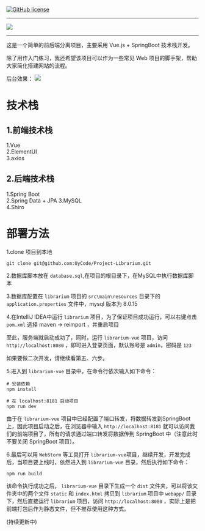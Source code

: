 [![GitHub license](https://img.shields.io/github/license/UyCode/project_librarium?color=blue&label=licence)](https://github.com/UyCode/project_librarium/blob/master/LICENSE)

---

![](https://gitee.com/UyCode/images-for-page/raw/master/page/librarium1.png)

---


这是一个简单的前后端分离项目，主要采用 Vue.js + SpringBoot 技术栈开发。

除了用作入门练习，我还希望该项目可以作为一些常见 Web 项目的脚手架，帮助大家简化搭建网站的流程。

后台效果：
![](https://gitee.com/UyCode/images-for-page/raw/master/page/librarium2.png)

# 技术栈

## 1.前端技术栈

1.Vue  
2.ElementUI  
3.axios   

## 2.后端技术栈

1.Spring Boot  
2.Spring Data + JPA 
3.MySQL  
4.Shiro

# 部署方法

1.clone 项目到本地

`git clone git@github.com:UyCode/Project-Librarium.git`

2.数据库脚本放在 `database.sql`,在项目的根目录下，在MySQL中执行数据库脚本  

3.数据库配置在 `librarium` 项目的 `src\main\resources` 目录下的`application.properties` 文件中，mysql 版本为 8.0.15   

4.在IntelliJ IDEA中运行 `librarium` 项目，为了保证项目成功运行，可以右键点击 `pom.xml` 选择 maven -> reimport ，并重启项目

至此，服务端就启动成功了，同时，运行 `librarium-vue` 项目，访问 `http://localhost:8080` ，即可进入登录页面，默认账号是 `admin`，密码是 `123`

如果要做二次开发，请继续看第五、六步。

5.进入到 `librarium-vue` 目录中，在命令行依次输入如下命令：  

```
# 安装依赖
npm install

# 在 localhost:8181 启动项目
npm run dev

```  

由于在 `librarium-vue` 项目中已经配置了端口转发，将数据转发到SpringBoot上，因此项目启动之后，在浏览器中输入 `http://localhost:8181` 就可以访问我们的前端项目了，所有的请求通过端口转发将数据传到 SpringBoot 中（注意此时不要关闭 SpringBoot 项目）。

6.最后可以用 `WebStorm` 等工具打开 `librarium-vue`项目，继续开发，开发完成后，当项目要上线时，依然进入到 `librarium-vue` 目录，然后执行如下命令：  

```
npm run build
```  

该命令执行成功之后， `librarium-vue` 目录下生成一个 `dist` 文件夹，可以将该文件夹中的两个文件 `static` 和 `index.html` 拷贝到 `librarium` 项目中 `webapp/` 目录下，然后直接运行 `librarium` 项目，访问 `http://localhost:8080` ，实际上是把前端打包后作为静态文件，但不推荐使用这种方式。

(持续更新中)
